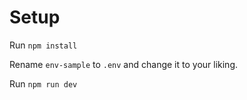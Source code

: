 # Setup

Run `npm install`

Rename `env-sample` to `.env` and change it to your liking.

Run `npm run dev`
